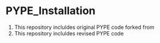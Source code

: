 # PYPE_Installation
1. This repository incluldes original PYPE code forked from 
2. This repository incluldes revised PYPE code
